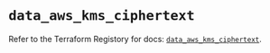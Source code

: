 # `data_aws_kms_ciphertext`

Refer to the Terraform Registory for docs: [`data_aws_kms_ciphertext`](https://registry.terraform.io/providers/hashicorp/aws/4.65.0/docs/data-sources/kms_ciphertext).
